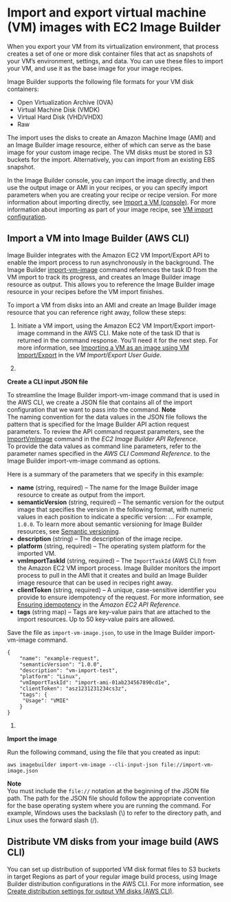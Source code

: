 # Import and export virtual machine \(VM\) images with EC2 Image Builder<a name="vm-import-export"></a>

When you export your VM from its virtualization environment, that process creates a set of one or more disk container files that act as snapshots of your VM’s environment, settings, and data\. You can use these files to import your VM, and use it as the base image for your image recipes\.

Image Builder supports the following file formats for your VM disk containers:
+ Open Virtualization Archive \(OVA\)
+ Virtual Machine Disk \(VMDK\)
+ Virtual Hard Disk \(VHD/VHDX\)
+ Raw

The import uses the disks to create an Amazon Machine Image \(AMI\) and an Image Builder image resource, either of which can serve as the base image for your custom image recipe\. The VM disks must be stored in S3 buckets for the import\. Alternatively, you can import from an existing EBS snapshot\.

In the Image Builder console, you can import the image directly, and then use the output image or AMI in your recipes, or you can specify import parameters when you are creating your recipe or recipe version\. For more information about importing directly, see [Import a VM \(console\)](create-images.md#import-image-console)\. For more information about importing as part of your image recipe, see [VM import configuration](create-image-recipes.md#import-vm-recipe-console-config)\.

## Import a VM into Image Builder \(AWS CLI\)<a name="vmie-import"></a>

Image Builder integrates with the Amazon EC2 VM Import/Export API to enable the import process to run asynchronously in the background\. The Image Builder [import\-vm\-image](https://awscli.amazonaws.com/v2/documentation/api/latest/reference/imagebuilder/import-vm-image.html) command references the task ID from the VM import to track its progress, and creates an Image Builder image resource as output\. This allows you to reference the Image Builder image resource in your recipes before the VM import finishes\.

To import a VM from disks into an AMI and create an Image Builder image resource that you can reference right away, follow these steps:

1. Initiate a VM import, using the Amazon EC2 VM Import/Export import\-image command in the AWS CLI\. Make note of the task ID that is returned in the command response\. You'll need it for the next step\. For more information, see [Importing a VM as an image using VM Import/Export](https://docs.aws.amazon.com/vm-import/latest/userguide/vmimport-image-import.html) in the *VM Import/Export User Guide*\.

1. 

**Create a CLI input JSON file**

   To streamline the Image Builder import\-vm\-image command that is used in the AWS CLI, we create a JSON file that contains all of the import configuration that we want to pass into the command\.
**Note**  
The naming convention for the data values in the JSON file follows the pattern that is specified for the Image Builder API action request parameters\. To review the API command request parameters, see the [ImportVmImage](https://docs.aws.amazon.com/imagebuilder/latest/APIReference/API_ImportVmImage.html) command in the *EC2 Image Builder API Reference*\.  
To provide the data values as command line parameters, refer to the parameter names specified in the *AWS CLI Command Reference*\. to the Image Builder import\-vm\-image command as options\.

   Here is a summary of the parameters that we specify in this example:
   + **name** \(string, required\) – The name for the Image Builder image resource to create as output from the import\.
   + **semanticVersion** \(string, required\) – The semantic version for the output image that specifies the version in the following format, with numeric values in each position to indicate a specific version: <major>\.<minor>\.<patch>\. For example, `1.0.0`\. To learn more about semantic versioning for Image Builder resources, see [Semantic versioning](ibhow-semantic-versioning.md)\.
   + **description** \(string\) – The description of the image recipe\.
   + **platform** \(string, required\) – The operating system platform for the imported VM\.
   + **vmImportTaskId** \(string, required\) – The `ImportTaskId` \(AWS CLI\) from the Amazon EC2 VM import process\. Image Builder monitors the import process to pull in the AMI that it creates and build an Image Builder image resource that can be used in recipes right away\.
   + **clientToken** \(string, required\) – A unique, case\-sensitive identifier you provide to ensure idempotency of the request\. For more information, see [Ensuring idempotency](https://docs.aws.amazon.com/AWSEC2/latest/APIReference/Run_Instance_Idempotency.html) in the *Amazon EC2 API Reference*\.
   + **tags** \(string map\) – Tags are key\-value pairs that are attached to the import resources\. Up to 50 key\-value pairs are allowed\.

   Save the file as `import-vm-image.json`, to use in the Image Builder import\-vm\-image command\.

   ```
   {
       "name": "example-request",
       "semanticVersion": "1.0.0",
       "description": "vm-import-test",
       "platform": "Linux",
       "vmImportTaskId": "import-ami-01ab234567890cd1e",
       "clientToken": "asz1231231234cs3z",
       "tags": {
       	"Usage": "VMIE"
       }
   }
   ```

1. 

**Import the image**

   Run the following command, using the file that you created as input:

   ```
   aws imagebuilder import-vm-image --cli-input-json file://import-vm-image.json
   ```
**Note**  
You must include the `file://` notation at the beginning of the JSON file path\.
The path for the JSON file should follow the appropriate convention for the base operating system where you are running the command\. For example, Windows uses the backslash \(\\\) to refer to the directory path, and Linux uses the forward slash \(/\)\.

## Distribute VM disks from your image build \(AWS CLI\)<a name="vmie-export"></a>

You can set up distribution of supported VM disk format files to S3 buckets in target Regions as part of your regular image build process, using Image Builder distribution configurations in the AWS CLI\. For more information, see [Create distribution settings for output VM disks \(AWS CLI\)](cr-upd-ami-distribution-settings.md#cli-create-vm-dist-config)\.